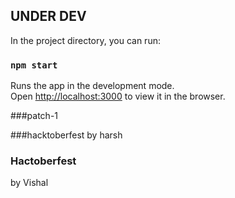 

## UNDER DEV

In the project directory, you can run:

### `npm start`

Runs the app in the development mode.<br>
Open [http://localhost:3000](http://localhost:3000) to view it in the browser.

###patch-1

###hacktoberfest by harsh

### Hactoberfest

by Vishal


